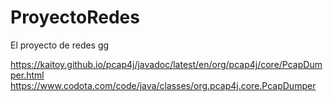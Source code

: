 # ProyectoRedes
El proyecto de redes gg

https://kaitoy.github.io/pcap4j/javadoc/latest/en/org/pcap4j/core/PcapDumper.html
https://www.codota.com/code/java/classes/org.pcap4j.core.PcapDumper
